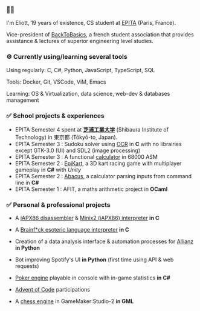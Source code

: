 ### 👋🌐
I'm Eliott, 19 years of existence, CS student at [EPITA](https://github.com/epita) (Paris, France).

Vice-president of [BackToBasics](https://linktr.ee/backtobasicsepita), a french student association that provides assistance & lectures of superior engineering level studies.

### ⚙️ Currently using/learning several tools
Using regularly: C, C#, Python, JavaScript, TypeScript, SQL

Tools: Docker, Git, VSCode, ViM, Emacs

Learning: OS & Virtualization, data science, web-dev & databases management

### ✅ School projects & experiences

- EPITA Semester 4 spent at [**芝浦工業大学**](https://www.shibaura-it.ac.jp/en/) (Shibaura Institute of Technology) in 東京都 (Tōkyō-to, Japan).
- EPITA Semester 3 : Sudoku solver using [OCR](https://github.com/EPITA-S3-OCR/OCR-Sudoku-Solver-S3-Project) in **C** with no librairies except GTK-3.0 (UI) and SDL2 (image processing)
- EPITA Semester 3 : A functional [calculator](https://github.com/CapnDev-Git/ASM-Journey-S3/tree/main/Calculator) in 68000 ASM
- EPITA Semester 2 : [EpiKart](https://github.com/Team-BINBINKS/EpiKart-S2-Project), a 3D kart racing game with multiplayer gameplay in **C#** with _Unity_
- EPITA Semester 2 : [Abacus](https://github.com/CapnDev-Git/Abacus), a calculator parsing inputs from command line in **C#**
- EPITA Semester 1 : AFIT, a maths arithmetic project in **OCaml**

### ✅ Personal & professional projects

- A [iAPX86 disassembler](https://github.com/CapnDev-Git/iAPX86-Disassembler) & [Minix2 (iAPX86) interpreter](https://github.com/CapnDev-Git/minix2-interpreter) **in C**
- A [Brainf\*ck esoteric language interpreter](https://github.com/CapnDev-Git/BF-Interpreter) **in C**
- Creation of a data analysis interface & automation processes for [Allianz](https://www.allianz.fr/) **in Python**

- Bot improving Spotify's UI **in Python** (first time using API & web requests)
- [Poker engine](https://github.com/CapnDev-Git/PokerAI) playable in console with in-game statistics **in C#**
- [Advent of Code](https://github.com/CapnDev-Git/AdventOfCode) participations
- A [chess engine](https://github.com/CapnDev-Git/Chess-Engine-GML) in GameMaker:Studio-2 **in GML**
